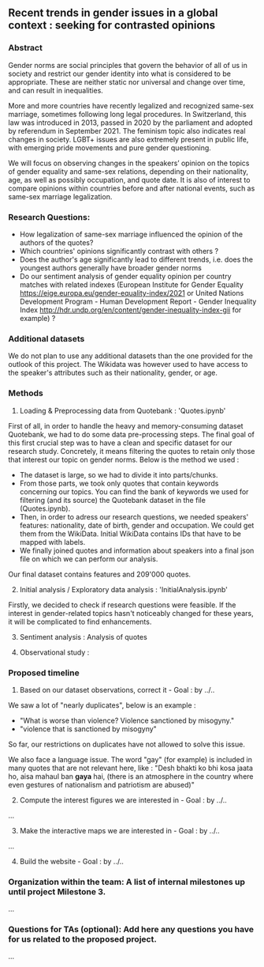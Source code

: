 ## Recent trends in gender issues in a global context : seeking for contrasted opinions

### Abstract

Gender norms are social principles that govern the behavior of all of us in society and restrict our gender identity into what is considered to be appropriate. These are neither static nor universal and change over time, and can result in inequalities. 

More and more countries have recently legalized and recognized same-sex marriage, sometimes following long legal procedures. In Switzerland, this law was introduced in 2013, passed in 2020 by the parliament and adopted by referendum in September 2021.
The feminism topic also indicates real changes in society. LGBT+ issues are also extremely present in public life, with emerging pride movements and pure gender questioning.

We will focus on observing changes in the speakers’ opinion on the topics of gender equality and same-sex relations, depending on their nationality, age, as well as possibly occupation, and quote date. It is also of interest to compare opinions within countries before and after national events, such as same-sex marriage legalization.



### Research Questions:

- How legalization of same-sex marriage influenced the opinion of the authors of the quotes?
- Which countries' opinions significantly contrast with others ?
- Does the author's age significantly lead to different trends, i.e. does the youngest authors generally have broader gender norms 
- Do our sentiment analysis of gender equality opinion per country matches with related indexes (European Institute for Gender Equality https://eige.europa.eu/gender-equality-index/2021 or United Nations Development Program - Human Development Report - Gender Inequality Index http://hdr.undp.org/en/content/gender-inequality-index-gii for example) ?


### Additional datasets

We do not plan to use any additional datasets than the one provided for the outlook of this project.
The Wikidata was however used to have access to the speaker's attributes such as their nationality, gender, or age.


### Methods

1) Loading & Preprocessing data from Quotebank : 'Quotes.ipynb'

First of all, in order to handle the heavy and memory-consuming dataset Quotebank, we had to do some data pre-processing steps.
The final goal of this first crucial step was to have a clean and specific dataset for our research study. Concretely, it means filtering the quotes to retain only those that interest our topic on gender norms. Below is the method we used :

- The dataset is large, so we had to divide it into parts/chunks. 
- From those parts, we took only quotes that contain keywords concerning our topics. You can find the bank of keywords we used for filtering (and its source) the Quotebank dataset in the file (Quotes.ipynb).
- Then, in order to adress our research questions, we needed speakers' features: nationality, date of birth, gender and occupation. We could get them from the WikiData. Initial WikiData contains IDs that have to be mapped with labels.   
- We finally joined quotes and information about speakers into a final json file on which we can perform our analysis.

Our final dataset contains  features and 209'000 quotes.


2) Initial analysis / Exploratory data analysis : 'InitialAnalysis.ipynb'

Firstly, we decided to check if research questions were feasible.
If the interest in gender-related topics hasn't noticeably changed for these years, it will be complicated to find enhancements.


3) Sentiment analysis : Analysis of quotes


4) Observational study : 

### Proposed timeline

1) Based on our dataset observations, correct it - Goal : by ../..

We saw a lot of "nearly duplicates", below is an example :
- "What is worse than violence? Violence sanctioned by misogyny."
- "violence that is sanctioned by misogyny"

So far, our restrictions on duplicates have not allowed to solve this issue.

We also face a language issue. The word "gay" (for example) is included in many quotes that are not relevant here, like :
"Desh bhakti ko bhi kosa jaata ho, aisa mahaul ban **gaya** hai, (there is an atmosphere in the country where even gestures of nationalism and patriotism are abused)"

2) Compute the interest figures we are interested in - Goal : by ../..

...

3) Make the interactive maps we are interested in - Goal : by ../..

...

4) Build the website - Goal : by ../..

### Organization within the team: A list of internal milestones up until project Milestone 3.

...

### Questions for TAs (optional): Add here any questions you have for us related to the proposed project.

...

